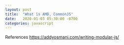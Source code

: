 ```yaml
---
layout: post
title:  "What is AMD, CommonJS"
date:   2020-01-03 05:30:00 -0700
categories: javascript
---
```


References
https://addyosmani.com/writing-modular-js/